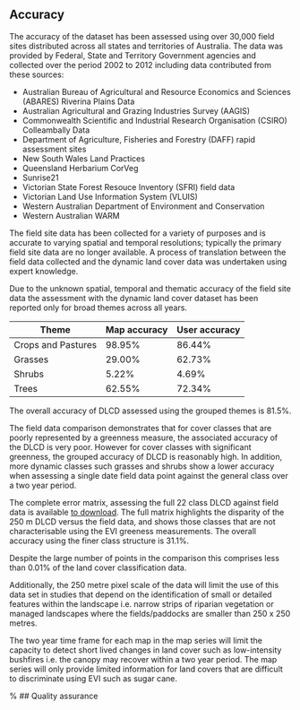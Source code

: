 ## Accuracy

The accuracy of the dataset has been assessed using over 30,000 field sites distributed across all states and territories of Australia. The data was provided by Federal, State and Territory Government agencies and collected over the period 2002 to 2012 including data contributed from these sources:

* Australian Bureau of Agricultural and Resource Economics and Sciences (ABARES) Riverina Plains Data
* Australian Agricultural and Grazing Industries Survey (AAGIS) 
* Commonwealth Scientific and Industrial Research Organisation (CSIRO) Colleambally Data
* Department of Agriculture, Fisheries and Forestry (DAFF) rapid assessment sites
* New South Wales Land Practices
* Queensland Herbarium CorVeg
* Sunrise21
* Victorian State Forest Resouce Inventory (SFRI) field data
* Victorian Land Use Information System (VLUIS)
* Western Australian Department of Environment and Conservation
* Western Australian WARM

The field site data has been collected for a variety of purposes and is accurate to varying spatial and temporal resolutions; typically the primary field site data are no longer available. A process of translation between the field data collected and the dynamic land cover data was undertaken using expert knowledge.

Due to the unknown spatial, temporal and thematic accuracy of the field site data the assessment with the dynamic land cover dataset has been reported only for broad themes across all years. 

| **Theme**          | **Map accuracy** | **User accuracy** |
|--------------------|------------------|-------------------|
| Crops and Pastures | 98.95%           | 86.44%            |
| Grasses            | 29.00%           | 62.73%            |
| Shrubs             | 5.22%            | 4.69%             |
| Trees              | 62.55%           | 72.34%            |

The overall accuracy of DLCD assessed using the grouped themes is 81.5%.

The field data comparison demonstrates that for cover classes that are poorly represented by a greenness measure, the associated accuracy of the DLCD is very poor. However for cover classes with significant greenness, the grouped accuracy of DLCD is reasonably high. In addition, more dynamic classes such grasses and shrubs show a lower accuracy when assessing a single date field data point against the general class over a two year period.

The complete error matrix, assessing the full 22 class DLCD against field data is available [to download](https://pid.geoscience.gov.au/dataset/ga/83868). The full matrix highlights the disparity of the 250 m DLCD versus the field data, and shows those classes that are not characterisable using the EVI greeness measurements. The overall accuracy using the finer class structure is 31.1%.

Despite the large number of points in the comparison this comprises less than 0.01% of the land cover classification data. 

Additionally, the 250 metre pixel scale of the data will limit the use of this data set in studies that depend on the identification of small or detailed features within the landscape i.e. narrow strips of riparian vegetation or managed landscapes where the fields/paddocks are smaller than 250 x 250 metres.

The two year time frame for each map in the map series will limit the capacity to detect short lived changes in land cover such as low-intensity bushfires i.e. the canopy may recover within a two year period. The map series will only provide limited information for land covers that are difficult to discriminate using EVI such as sugar cane.

% ## Quality assurance

